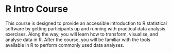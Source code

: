 # R Intro Course

This course is designed to provide an accessible introduction to R statistical
software by getting participants up and running with practical data analysis
exercises. Along the way, you will learn how to transform, visualise, and
analyse data in R. After the course, you will be familiar with the tools
available in R to perform commonly used data analyses.
